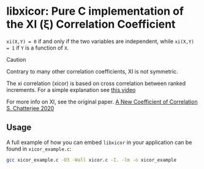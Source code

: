 # libxicor: Pure C implementation of the XI (ξ) Correlation Coefficient

`xi(X,Y) = 0` if and only if the two variables are independent, while `xi(X,Y) = 1` if `Y` is a function of `X`.

> [!CAUTION]
> Contrary to many other correlation coefficients,
> XI is not symmetric.

The xi correlation (xicor) is based
on cross correlation between ranked increments.
For a simple explanation see [this video](https://www.youtube.com/watch?v=2OTHH8wz25c)

For more info on XI, see the original paper.
[A New Coefficient of Correlation S. Chatterjee 2020](https://gwern.net/doc/statistics/order/2020-chatterjee.pdf)

## Usage

A full example of how you can embed `libxicor` in your application
can be found in `xicor_example.c`:

```bash
gcc xicor_example.c -O3 -Wall xicor.c -I. -lm -o xicor_example
```

